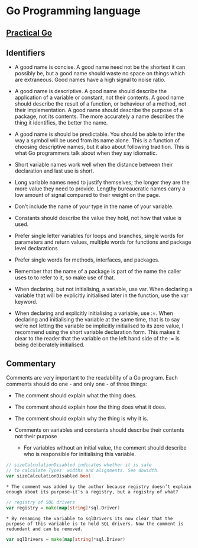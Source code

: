 # Go Programming language
## [Practical Go](https://dave.cheney.net/practical-go/presentations/qcon-china.html)

## Identifiers
* A good name is concise. A good name need not be the shortest it can possibly be, but a good name should waste no space on things which are extraneous. Good names have a high signal to noise ratio.
* A good name is descriptive. A good name should describe the application of a variable or constant, not their contents. A good name should describe the result of a function, or behaviour of a method, not their implementation. A good name should describe the purpose of a package, not its contents. The more accurately a name describes the thing it identifies, the better the name.
* A good name is should be predictable. You should be able to infer the way a symbol will be used from its name alone. This is a function of choosing descriptive names, but it also about following tradition. This is what Go programmers talk about when they say idiomatic.

* Short variable names work well when the distance between their declaration and last use is short.
* Long variable names need to justify themselves; the longer they are the more value they need to provide. Lengthy bureaucratic names carry a low amount of signal compared to their weight on the page.
* Don’t include the name of your type in the name of your variable.
* Constants should describe the value they hold, not how that value is used.
* Prefer single letter variables for loops and branches, single words for parameters and return values, multiple words for functions and package level declarations
* Prefer single words for methods, interfaces, and packages.
* Remember that the name of a package is part of the name the caller uses to to refer to it, so make use of that.

* When declaring, but not initialising, a variable, use var. When declaring a variable that will be explicitly initialised later in the function, use the var keyword.
* When declaring and explicitly initialising a variable, use :=. When declaring and initialising the variable at the same time, that is to say we’re not letting the variable be implicitly initialised to its zero value, I recommend using the short variable declaration form. This makes it clear to the reader that the variable on the left hand side of the := is being deliberately initialised.

## Commentary
Comments are very important to the readability of a Go program. Each comments should do one - and only one - of three things:
* The comment should explain what the thing does.
* The comment should explain how the thing does what it does.
* The comment should explain why the thing is why it is.

* Comments on variables and constants should describe their contents not their purpose
    * For variables without an initial value, the comment should describe who is responsible for initialising this variable.
```go
// sizeCalculationDisabled indicates whether it is safe
// to calculate Types' widths and alignments. See dowidth.
var sizeCalculationDisabled bool
```

    * The comment was added by the author because registry doesn’t explain enough about its purpose—​it’s a registry, but a registry of what?
```go
// registry of SQL drivers
var registry = make(map[string]*sql.Driver)
```
    * By renaming the variable to sqlDrivers its now clear that the purpose of this variable is to hold SQL drivers. Now the comment is redundant and can be removed.
```go
var sqlDrivers = make(map[string]*sql.Driver)
```
